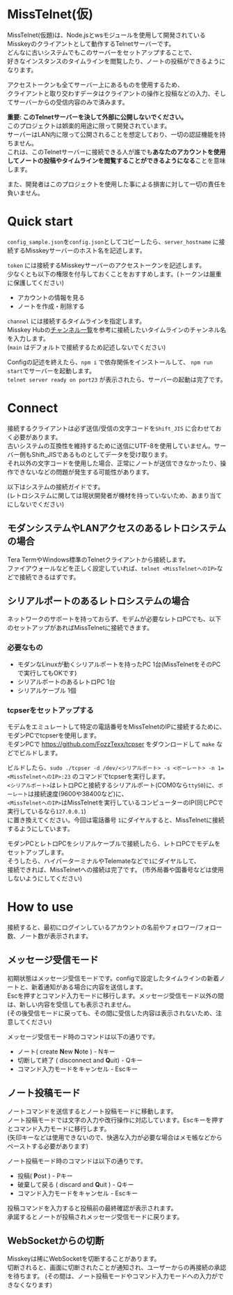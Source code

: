 # MissTelnet(仮)
MissTelnet(仮題)は、Node.jsとwsモジュールを使用して開発されているMisskeyのクライアントとして動作するTelnetサーバーです。   
どんなに古いシステムでもこのサーバーをセットアップすることで、   
好きなインスタンスのタイムラインを閲覧したり、ノートの投稿ができるようになります。   

アクセストークンも全てサーバー上にあるものを使用するため、   
クライアントと取り交わすデータはクライアントの操作と投稿などの入力、そしてサーバーからの受信内容のみで済みます。

**重要: このTelnetサーバーを決して外部に公開しないでください。**   
このプロジェクトは娯楽的用途に限って開発されています。   
サーバーはLAN内に限って公開されることを想定しており、一切の認証機能を持ちません。   
これは、このTelnetサーバーに接続できる人が誰でも**あなたのアカウントを使用してノートの投稿やタイムラインを閲覧することができるようになる**ことを意味します。   

また、開発者はこのプロジェクトを使用した事による損害に対して一切の責任を負いません。   

# Quick start
`config_sample.json`を`config.json`としてコピーしたら、`server_hostname` に接続するMisskeyサーバーのホスト名を記述します。   

`token` には接続するMisskeyサーバーのアクセストークンを記述します。   
少なくとも以下の権限を付与しておくことをおすすめします。(トークンは厳重に保護してください)   
- アカウントの情報を見る
- ノートを作成・削除する

`channel` には接続するタイムラインを指定します。   
Misskey Hubの[チャンネル一覧](https://misskey-hub.net/docs/api/streaming/channel/)を参考に接続したいタイムラインのチャンネル名を入力します。   
(`main` はデフォルトで接続するため記述しないでください)   

Configの記述を終えたら、`npm i` で依存関係をインストールして、
`npm run start`でサーバーを起動します。   
`telnet server ready on port23` が表示されたら、サーバーの起動は完了です。

# Connect
接続するクライアントは必ず送信/受信の文字コードを`Shift_JIS` に合わせておく必要があります。   
古いシステムの互換性を維持するために送信にUTF-8を使用していません。サーバー側もShift_JISであるものとしてデータを受け取ります。   
それ以外の文字コードを使用した場合、正常にノートが送信できなかったり、操作できないなどの問題が発生する可能性があります。   

以下はシステムの接続ガイドです。   
(レトロシステムに関しては現状開発者が機材を持っていないため、あまり当てにしないでください)

## モダンシステムやLANアクセスのあるレトロシステムの場合
Tera TermやWindows標準のTelnetクライアントから接続します。   
ファイアウォールなどを正しく設定していれば、`telnet <MissTelnetへのIP>`などで接続できるはずです。   

## シリアルポートのあるレトロシステムの場合
ネットワークのサポートを持っておらず、モデムが必要なレトロPCでも、以下のセットアップがあればMissTelnetに接続できます。

### 必要なもの
- モダンなLinuxが動くシリアルポートを持ったPC 1台(MissTelnetをそのPCで実行してもOKです)
- シリアルポートのあるレトロPC 1台
- シリアルケーブル 1個

### tcpserをセットアップする
モデムをエミュレートして特定の電話番号をMissTelnetのIPに接続するために、モダンPCでtcpserを使用します。   
モダンPCで https://github.com/FozzTexx/tcpser をダウンロードして `make` などでビルドします。   

ビルドしたら、`sudo ./tcpser -d /dev/<シリアルポート> -s <ボーレート> -n 1=<MissTelnetへのIP>:23` のコマンドでtcpserを実行します。   
`<シリアルポート>`はレトロPCと接続するシリアルポート(COM0なら`ttyS0`)に、`ボーレート`は接続速度(9600や38400など)に、   
`<MissTelnetへのIP>`はMissTelnetを実行しているコンピューターのIP(同じPCで実行しているなら`127.0.0.1`)   
に置き換えてください。今回は電話番号 `1`にダイヤルすると、MissTelnetに接続するようにしています。   

モダンPCとレトロPCをシリアルケーブルで接続したら、レトロPCでモデムをセットアップします。   
そうしたら、ハイパーターミナルやTelemateなどで`1`にダイヤルして、   
接続できれば、MissTelnetへの接続は完了です。
(市外局番や国番号などは使用しないようにしてください)

# How to use
接続すると、最初にログインしているアカウントの名前やフォロワー/フォロー数、ノート数が表示されます。
## メッセージ受信モード
初期状態はメッセージ受信モードです。configで設定したタイムラインの新着ノートと、新着通知がある場合に内容を送信します。   
Escを押すとコマンド入力モードに移行します。メッセージ受信モード以外の間は、新しい内容を受信しても表示されません。   
(その後受信モードに戻っても、その間に受信した内容は表示されないため、注意してください)   

メッセージ受信モード時のコマンドは以下の通りです。
- ノート( create **N**ew **N**ote ) - Nキー
- 切断して終了 ( disconnect and **Q**uit) - Qキー
- コマンド入力モードをキャンセル - Escキー
## ノート投稿モード
ノートコマンドを送信するとノート投稿モードに移動します。   
ノート投稿モードでは文字の入力や改行操作に対応しています。Escキーを押すとコマンド入力モードに移行します。   
(矢印キーなどは使用できないので、快適な入力が必要な場合はメモ帳などからペーストする必要があります)   

ノート投稿モード時のコマンドは以下の通りです。
- 投稿( **P**ost ) - Pキー
- 破棄して戻る ( discard and **Q**uit ) - Qキー
- コマンド入力モードをキャンセル - Escキー

投稿コマンドを入力すると投稿前の最終確認が表示されます。   
承諾するとノートが投稿されメッセージ受信モードに戻ります。
## WebSocketからの切断
Misskeyは稀にWebSocketを切断することがあります。   
切断されると、画面に切断されたことが通知され、ユーザーからの再接続の承認を待ちます。
(その間は、ノート投稿モードやコマンド入力モードへの入力ができなくなります)